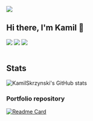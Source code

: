 ![](https://badges.pufler.dev/visits/KamilSkrzynski/KamilSkrzynski?color=black&logo=github)

## Hi there, I'm Kamil 👋

<a href="https://twitter.com/skrzynski_kamil"><img src="https://img.icons8.com/ios-filled/48/555555/twitter-squared.png"/></a>
<a href="https://www.linkedin.com/in/kamil-skrzy%C5%84ski-107063195/"><img src="https://img.icons8.com/ios-filled/50/555555/linkedin.png"/></a>
<a href="https://apps.apple.com/pl/developer/kamil-skrzynski/id1570456594?l=pl"><img src="https://img.icons8.com/ios-filled/50/555555/apple-app-store--v2.png"/></a>
<br />
<br />

## Stats
![KamilSkrzynski's GitHub stats](https://github-readme-stats.vercel.app/api?username=KamilSkrzynski&theme=dark&show_icons=true) <br />

### Portfolio repository
[![Readme Card](https://github-readme-stats.vercel.app/api/pin/?username=kamilskrzynski&show_owner=true&theme=dark&repo=portfolio-apps)](https://github.com/kamilskrzynski/portfolio-apps)
